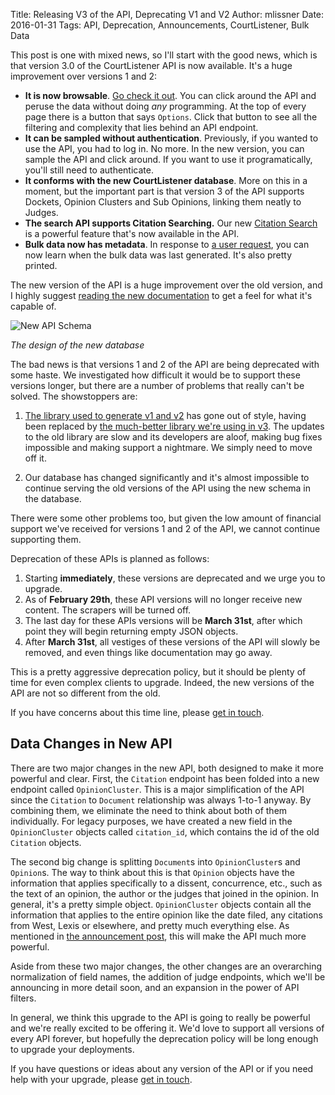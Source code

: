 Title: Releasing V3 of the API, Deprecating V1 and V2
Author: mlissner
Date: 2016-01-31
Tags: API, Deprecation, Announcements, CourtListener, Bulk Data

This post is one with mixed news, so I'll start with the good news, which is that version 3.0 of the CourtListener API is now available. It's a huge improvement over versions 1 and 2:

 - **It is now browsable**. [Go check it out][api]. You can click around the API and peruse the data without doing *any* programming. At the top of every page there is a button that says `Options`. Click that button to see all the filtering and complexity that lies behind an API endpoint.
 - **It can be sampled without authentication**. Previously, if you wanted to use the API, you had to log in. No more. In the new version, you can sample the API and click around. If you want to use it programatically, you'll still need to authenticate.
 - **It conforms with the new CourtListener database**. More on this in a moment, but the important part is that version 3 of the API supports Dockets, Opinion Clusters and Sub Opinions, linking them neatly to Judges.
 - **The search API supports Citation Searching.** Our new [Citation Search][cs] is a powerful feature that's now available in the API.
 - **Bulk data now has metadata**. In response to [a user request][u], you can now learn when the bulk data was last generated. It's also pretty printed.

The new version of the API is a huge improvement over the old version, and I highly suggest [reading the new documentation][docs] to get a feel for what it's capable of.

![New API Schema]({filename}/images/schema-design-v3-small.png)

*The design of the new database*

The bad news is that versions 1 and 2 of the API are being deprecated with some haste. We investigated how difficult it would be to support these versions longer, but there are a number of problems that really can't be solved. The showstoppers are:

1. [The library used to generate v1 and v2][pie] has gone out of style, having been replaced by [the much-better library we're using in v3][drf]. The updates to the old library are slow and its developers are aloof, making bug fixes impossible and making support a nightmare. We simply need to move off it.

1. Our database has changed significantly and it's almost impossible to continue serving the old versions of the API using the new schema in the database.

There were some other problems too, but given the low amount of financial support we've received for versions 1 and 2 of the API, we cannot continue supporting them.

Deprecation of these APIs is planned as follows:

1. Starting **immediately**, these versions are deprecated and we urge you to upgrade.
1. As of **February 29th**, these API versions will no longer receive new content. The scrapers will be turned off.
1. The last day for these APIs versions will be **March 31st**, after which point they will begin returning empty JSON objects.
1. After **March 31st**, all vestiges of these versions of the API will slowly be removed, and even things like documentation may go away.

This is a pretty aggressive deprecation policy, but it should be plenty of time for even complex clients to upgrade. Indeed, the new versions of the API are not so different from the old.

If you have concerns about this time line, please [get in touch][contact].


## Data Changes in New API

There are two major changes in the new API, both designed to make it more powerful and clear. First, the `Citation` endpoint has been folded into a new endpoint called `OpinionCluster`. This is a major simplification of the API since the `Citation` to `Document` relationship was always 1-to-1 anyway. By combining them, we eliminate the need to think about both of them individually. For legacy purposes, we have created a new field in the `OpinionCluster` objects called `citation_id`, which contains the id of the old `Citation` objects.

The second big change is splitting `Document`s into `OpinionCluster`s and `Opinion`s. The way to think about this is that `Opinion` objects have the information that applies specifically to a dissent, concurrence, etc., such as the text of an opinion, the author or the judges that joined in the opinion. In general, it's a pretty simple object. `OpinionCluster` objects contain all the information that applies to the entire opinion like the date filed, any citations from West, Lexis or elsewhere, and pretty much everything else. As mentioned in [the announcement post][ann], this will make the API much more powerful.

Aside from these two major changes, the other changes are an overarching normalization of field names, the addition of judge endpoints, which we'll be announcing in more detail soon, and an expansion in the power of API filters.

In general, we think this upgrade to the API is going to really be powerful and we're really excited to be offering it. We'd love to support all versions of every API forever, but hopefully the deprecation policy will be long enough to upgrade your deployments.

If you have questions or ideas about any version of the API or if you need help with your upgrade, please [get in touch][contact].

[api]: https://www.courtlistener.com/api/rest/v3/
[u]: https://github.com/freelawproject/courtlistener/issues/331
[cs]: {filename}/citation-searching.md
[docs]: https://www.courtlistener.com/api/rest-info/
[ann]: {filename}/brand-new-courtlistener-a-year-in-the-works.md
[contact]: {filename}/pages/contact.md
[pie]: https://django-tastypie.readthedocs.org/en/latest/
[drf]: http://www.django-rest-framework.org/
